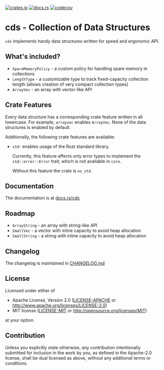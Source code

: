 [![crates.io][crates-badge]][crates-url]
[![docs.rs][docs-badge]][docs-url]
[![codecov](https://codecov.io/gh/r-bk/cds/branch/master/graph/badge.svg?token=4WRUI0DNK1)](https://codecov.io/gh/r-bk/cds)

[crates-badge]: https://img.shields.io/crates/v/cds.svg
[crates-url]: https://crates.io/crates/cds
[docs-badge]: https://img.shields.io/docsrs/cds
[docs-url]: https://docs.rs/cds/latest/cds


# cds - Collection of Data Structures

`cds` implements handy data structures written for speed and ergonomic API.


## What's included?

- `SpareMemoryPolicy` - a custom policy for handling spare memory in collections
- `LengthType` - a customizable type to track fixed-capacity collection length
  (allows creation of very compact collection types)
- `ArrayVec` - an array with vector-like API


## Crate Features

Every data structure has a corresponding crate feature written in all lowercase.
For example, `arrayvec` enables `ArrayVec`. None of the data structures is enabled by default.

Additionally, the following crate features are available:

- `std`- enables usage of the Rust standard library.

  Currently, this feature affects only error types to implement the `std::error::Error` trait,
  which is not available in `core`.

  Without this feature the crate is `no_std`.


## Documentation

The documentation is at [docs.rs/cds][docs-url]


## Roadmap

- `ArrayString` - an array with string-like API
- `SmallVec` - a vector with inline capacity to avoid heap allocation
- `SmallString` - a string with inline capacity to avoid heap allocation


## Changelog

The changelog is maintained in [CHANGELOG.md](CHANGELOG.md)


## License

Licensed under either of

* Apache License, Version 2.0
  ([LICENSE-APACHE](LICENSE-APACHE) or http://www.apache.org/licenses/LICENSE-2.0)
* MIT license
  ([LICENSE-MIT](LICENSE-MIT) or http://opensource.org/licenses/MIT)

at your option.


## Contribution

Unless you explicitly state otherwise, any contribution intentionally submitted
for inclusion in the work by you, as defined in the Apache-2.0 license, shall be
dual licensed as above, without any additional terms or conditions.
